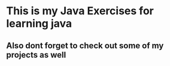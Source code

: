 # This is my Java Exercises for learning java
## Also dont forget to check out some of my projects as well
